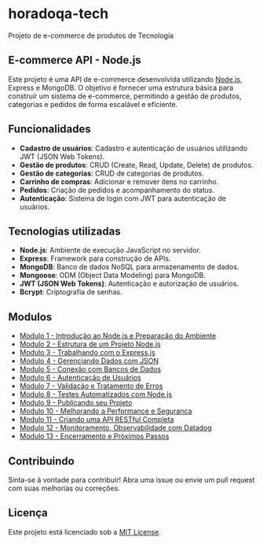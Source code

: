 # horadoqa-tech

Projeto de e-commerce de produtos de Tecnologia

## E-commerce API - Node.js

Este projeto é uma API de e-commerce desenvolvida utilizando [Node.js](./docs/node/sobre.md), Express e MongoDB. O objetivo é fornecer uma estrutura básica para construir um sistema de e-commerce, permitindo a gestão de produtos, categorias e pedidos de forma escalável e eficiente.

## Funcionalidades

- **Cadastro de usuários**: Cadastro e autenticação de usuários utilizando JWT (JSON Web Tokens).
- **Gestão de produtos**: CRUD (Create, Read, Update, Delete) de produtos.
- **Gestão de categorias**: CRUD de categorias de produtos.
- **Carrinho de compras**: Adicionar e remover itens no carrinho.
- **Pedidos**: Criação de pedidos e acompanhamento do status.
- **Autenticação**: Sistema de login com JWT para autenticação de usuários.

## Tecnologias utilizadas

- **Node.js**: Ambiente de execução JavaScript no servidor.
- **Express**: Framework para construção de APIs.
- **MongoDB**: Banco de dados NoSQL para armazenamento de dados.
- **Mongoose**: ODM (Object Data Modeling) para MongoDB.
- **JWT (JSON Web Tokens)**: Autenticação e autorização de usuários.
- **Bcrypt**: Criptografia de senhas.

## Modulos

- [Modulo 1 - Introdução ao Node.js e Preparação do Ambiente](./playlist/modulo1-md)
- [Modulo 2 - Estrutura de um Projeto Node.js](./playlist/modulo2-md)
- [Modulo 3 - Trabalhando com o Express.js](./playlist/modulo3-md)
- [Modulo 4 - Gerenciando Dados com JSON](./playlist/modulo4-md)
- [Modulo 5 - Conexão com Bancos de Dados](./playlist/modulo5-md)
- [Modulo 6 - Autenticação de Usuários](./playlist/modulo6-md)
- [Modulo 7 - Validação e Tratamento de Erros](./playlist/modulo7-md)
- [Modulo 8 - Testes Automatizados com Node.js](./playlist/modulo8-md)
- [Modulo 9 - Publicando seu Projeto](./playlist/modulo9-md)
- [Modulo 10 - Melhorando a Performance e Segurança](./playlist/modulo10-md)
- [Modulo 11 - Criando uma API RESTful Completa](./playlist/modulo11-md)
- [Modulo 12 - Monitoramento, Observabilidade com Datadog](./playlist/modulo12-md)
- [Modulo 13 - Encerramento e Próximos Passos](./playlist/modulo13-md)


## Contribuindo

Sinta-se à vontade para contribuir! Abra uma issue ou envie um pull request com suas melhorias ou correções.

## Licença

Este projeto está licenciado sob a [MIT License](LICENSE).

